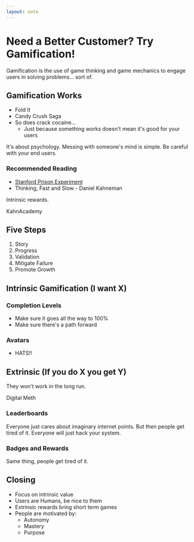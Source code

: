 ```yaml
---
layout: note
---
```


Need a Better Customer? Try Gamification!
================================

Gamification is the use of game thinking and game mechanics to engage users in solving problems... sort of.

Gamification Works
----------------------

* Fold It
* Candy Crush Saga
* So does crack cocaine...
  * Just because something works doesn't mean it's good for your users

It's about psychology. Messing with someone's mind is simple. Be careful with your end users.

### Recommended Reading

* [Stanford Prison Experiment](http://www.prisonexp.org)
* Thinking, Fast and Slow - Daniel Kahneman

Intrinsic rewards.

KahnAcademy

Five Steps
------------

1. Story
2. Progress
3. Validation
4. Mitigate Failure
5. Promote Growth

Intrinsic Gamification (I want X)
------------------------------------

### Completion Levels

* Make sure it goes all the way to 100%
* Make sure there's a path forward

### Avatars

* HATS!!

Extrinsic (If you do X you get Y)
------------------------------------

They won't work in the long run.

Digital Meth

### Leaderboards

Everyone just cares about imaginary internet points. But then people get tired of it. Everyone will just hack your system.

### Badges and Rewards

Same thing, people get tired of it.

Closing
---------

* Focus on intrinsic value
* Users are Humans, be nice to them
* Extrinsic rewards bring short term games
* People are motivated by:
  * Autonomy
  * Mastery
  * Purpose
